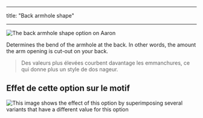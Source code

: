 - - -
title: "Back armhole shape"
- - -

![The back armhole shape option on Aaron](./backlinebend.svg)

Determines the bend of the armhole at the back. In other words, the amount the arm opening is cut-out on your back.

> Des valeurs plus élevées courbent davantage les emmanchures, ce qui donne plus un style de dos nageur.

## Effet de cette option sur le motif

![This image shows the effect of this option by superimposing several variants that have a different value for this option](aaron_backlinebend_sample.svg "Effect of this option on the pattern")
